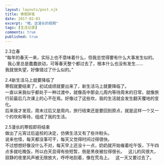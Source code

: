 ```yaml
---
layout: layouts/post.njk
title: 寒假碎笔
date: 2017-02-03
excerpt: "噫，这漫长的假期"
tags: [生活记录]
comments: true
published: true
---
```

2.3立春  
“每年的春天一来，实际上也不意味着什么，但我总觉得要有什么大事发生似的。  
我心里总是蠢蠢欲动，可等春天整个都过去了，根本什么也没有发生……  
我就很失望，好像错过了什么似的。”  
  
2.4新生活马上就要降临了  
寒假就要结束了，初试成绩就要出来了，新生活马上就要降临了。  
一直以来我似乎都处于一种过渡中，就像高中那会儿周内等待周末的日常，就像旅行前最后几次课上的心不在焉。好像过了这些坎，我的生活就会发生翻天覆地的变化。  
后来我才发现，周末过后又是周内，旅行结束还是要回到原点，就是这样一个又一个的坎和等待，组成了我的生活。  
  
2.5漫长的寒假即将结束  
做出了元宵过后返校的决定，仿佛生活又有了些许盼头。  
说来也怪，每天都没事可干，每天又觉得时间过得很快。  
不过想想好像没什么不对，每天早上还没十一点，奶奶就开始催着吃午饭，下午四点多就吃晚饭，所以白天显得有些短暂，倒是黑夜被拉得很长。  
这儿的风很大，寂静的夜里风声被无限放大，呼呼地刮着，像在荒岛上。  
这一天又要过去了。  
